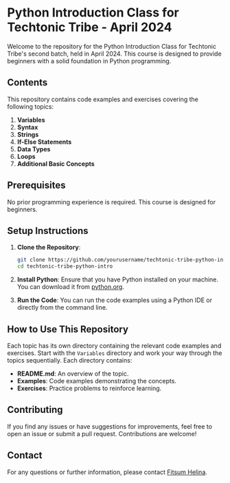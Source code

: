 

# Python Introduction Class for Techtonic Tribe - April 2024

Welcome to the repository for the Python Introduction Class for Techtonic Tribe's second batch, held in April 2024. This course is designed to provide beginners with a solid foundation in Python programming.

## Contents

This repository contains code examples and exercises covering the following topics:

1. **Variables**
2. **Syntax**
3. **Strings**
4. **If-Else Statements**
5. **Data Types**
6. **Loops**
7. **Additional Basic Concepts**

## Prerequisites

No prior programming experience is required. This course is designed for beginners.

## Setup Instructions

1. **Clone the Repository**:
   ```bash
   git clone https://github.com/yourusername/techtonic-tribe-python-intro.git
   cd techtonic-tribe-python-intro
   ```

2. **Install Python**: Ensure that you have Python installed on your machine. You can download it from [python.org](https://www.python.org/).

3. **Run the Code**: You can run the code examples using a Python IDE or directly from the command line.

## How to Use This Repository

Each topic has its own directory containing the relevant code examples and exercises. Start with the `Variables` directory and work your way through the topics sequentially. Each directory contains:

- **README.md**: An overview of the topic.
- **Examples**: Code examples demonstrating the concepts.
- **Exercises**: Practice problems to reinforce learning.

## Contributing

If you find any issues or have suggestions for improvements, feel free to open an issue or submit a pull request. Contributions are welcome!


## Contact

For any questions or further information, please contact [Fitsum Helina](mailto:dev.fitsumhelina@gmail.com).

